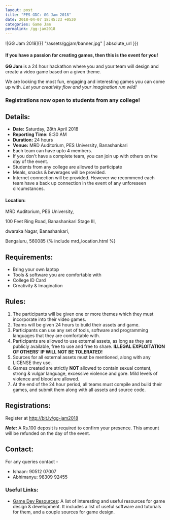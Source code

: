 ```yaml
---
layout: post
title: "PES-GDC: GG Jam 2018"
date: 2018-04-07 18:45:23 +0530
categories: Game Jam
permalink: /gg-jam2018
---
```


![GG Jam 2018]({{ "/assets/ggjam/banner.jpg" | absolute_url }})

#### If you have a passion for creating games, then this is the event for you!

**GG Jam** is a 24 hour hackathon where you and your team will design and create a video game based on a given theme.

We are looking the most fun, engaging and interesting games you can come up with. *Let your creativity flow and your imagination run wild!*

### **Registrations now open to students from any college!**

## Details:
-  **Date:** Saturday, 28th April 2018
-  **Reporting Time:** 8:30 AM
-  **Duration:** 24 hours
-  **Venue:** MRD Auditorium, PES University, Banashankari
-  Each team can have upto 4 members.
-  If you don't have a complete team, you can join up with others on the day of the event.
-  Students from any college are allowed to participate
-  Meals, snacks & beverages will be  provided.
-  Internet connection will be provided. However we recommend  each team have a back up connection in the event of any unforeseen circumstances.

#### **Location:**
MRD Auditorium, PES University, 

100 Feet Ring Road, Banashankari Stage III,

 dwaraka Nagar, Banashankari,
 
 Bengaluru, 560085
{% include mrd_location.html %}



## Requirements:
- Bring your own laptop
- Tools & software you are comfortable with
- College ID Card
- Creativity & Imagination

## Rules:
1. The participants will be given one or more themes which they must incorporate into their video games.
2. Teams will be given 24 hours to build their assets and game.
3. Participants can use any set of tools, software and programming languages that they are comfortable with.
4. Participants are allowed to use external assets, as long as they are publicly available, free to use and free to share. **ILLEGAL EXPLOITATION OF OTHERS’ IP WILL NOT BE TOLERATED!**
5. Sources for all external assets must be mentioned, along with any LICENSE they use.
6. Games created are strictly **NOT** allowed to contain sexual content, strong & vulgar language, excessive violence and gore. Mild levels of violence and blood are allowed.
7. At the end of the 24 hour period, all teams must compile and build their games, and submit them along with all assets and source code.  

## Registrations:
Register at <http://bit.ly/gg-jam2018> 

***Note:*** A Rs.100 deposit is required to confirm your presence. This amount will be refunded on the day of the event.

## Contact:
For any queries contact -
* Ishaan: 90512 07007
* Abhimanyu: 98309 92455

### Useful Links:
* [Game Dev Resources](https://github.com/xSooDx/Game-Dev-Resources): A list of interesting and useful resources for game design & development. It includes a list of useful software and tutorials for them, and a couple sources for game design.

